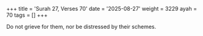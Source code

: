 +++
title = 'Surah 27, Verses 70'
date = '2025-08-27'
weight = 3229
ayah = 70
tags = []
+++

Do not grieve for them, nor be distressed by their schemes.